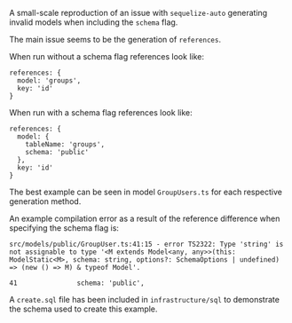 A small-scale reproduction of an issue with `sequelize-auto` generating
invalid models when including the `schema` flag.

The main issue seems to be the generation of `references`.

When run without a schema flag references look like:

```
references: {
  model: 'groups',
  key: 'id'
}
```

When run with a schema flag references look like:

```
references: {
  model: {
    tableName: 'groups',
    schema: 'public'
  },
  key: 'id'
}
```

The best example can be seen in model `GroupUsers.ts` for each respective
generation method.

An example compilation error as a result of the reference difference when
specifying the schema flag is:

```
src/models/public/GroupUser.ts:41:15 - error TS2322: Type 'string' is not assignable to type '<M extends Model<any, any>>(this: ModelStatic<M>, schema: string, options?: SchemaOptions | undefined) => (new () => M) & typeof Model'.

41               schema: 'public',
```

A `create.sql` file has been included in `infrastructure/sql` to
demonstrate the schema used to create this example.
